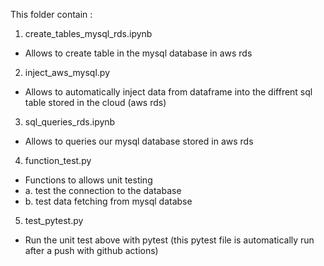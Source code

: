 This folder contain :

1) create_tables_mysql_rds.ipynb
- Allows to create table in the mysql database in aws rds

2) inject_aws_mysql.py
- Allows to automatically inject data from dataframe into the diffrent sql table stored in the cloud (aws rds)

3) sql_queries_rds.ipynb
- Allows to queries our mysql database stored in aws rds

4) function_test.py
- Functions to allows unit testing 
- a. test the connection to the database
- b. test data fetching from mysql databse 

5) test_pytest.py
- Run the unit test above with pytest (this pytest file is automatically run after a push with github actions)
